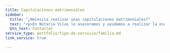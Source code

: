 ```yaml
---
title: Capitulaciones matrimoniales
sidebar:
  title: "¿Necesita realizar unas capitulaciones matrimoniales?"
  text: "<p>En Notaría Vilas le asesoramos y ayudamos a realizar la escritura de capitulaciones.</p>"
  btn_text: Contactar
service_type: portfolio/tipo-de-servicio/familia.md
link_service: true

---
```

